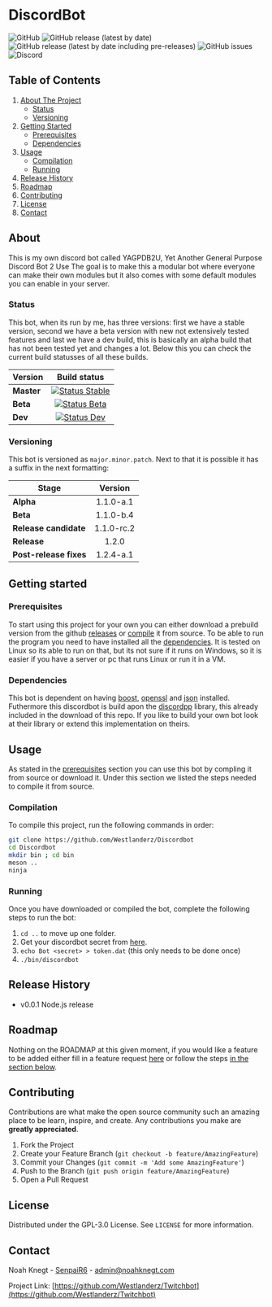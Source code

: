 # DiscordBot

![GitHub](https://img.shields.io/github/license/Westlanderz/discordbot)
![GitHub release (latest by date)](https://img.shields.io/github/v/release/westlanderz/discordbot)
![GitHub release (latest by date including pre-releases)](https://img.shields.io/github/v/release/westlanderz/discordbot?include_prereleases)
![GitHub issues](https://img.shields.io/github/issues/westlanderz/discordbot)
![Discord](https://img.shields.io/discord/692815534865121370)

## Table of Contents

1. [About The Project](#About)
    - [Status](#Status)
    - [Versioning](#Versioning)
2. [Getting Started](#Getting-started)
    - [Prerequisites](#Prerequisites)
    - [Dependencies](#Dependencies)
3. [Usage](#Usage)
    - [Compilation](#Compilation)
    - [Running](#Running)
4. [Release History](#Release-History)
5. [Roadmap](#Roadmap)
6. [Contributing](#Contributing)
7. [License](#License)
8. [Contact](#Contact)

## About

This is my own discord bot called YAGPDB2U, Yet Another General Purpose Discord Bot 2 Use
The goal is to make this a modular bot where everyone can make their own modules but it also comes with some default modules you can enable in your server.

### Status

This bot, when its run by me, has three versions: first we have a stable version, second we have a beta version with new not extensively tested features and last we have a dev build, this is basically an alpha build that has not been tested yet and changes a lot. Below this you can check the current build statusses of all these builds.

| Version        | Build status        |
| ------------- |:-------------:|
| **Master**     | [![Status Stable](http://vps.noahknegt.com:8050/api/projects/status/54n02bpcboduksg3/branch/master?svg=true)](http://vps.noahknegt.com:8050/project/AppVeyor/discordbot-9ggtq/branch/master) |
| **Beta**     | [![Status Beta](http://vps.noahknegt.com:8050/api/projects/status/54n02bpcboduksg3/branch/beta-releases?svg=true)](http://vps.noahknegt.com:8050/project/AppVeyor/discordbot-9ggtq/branch/beta-releases)      |
| **Dev** | [![Status Dev](http://vps.noahknegt.com:8050/api/projects/status/54n02bpcboduksg3/branch/development?svg=true)](http://vps.noahknegt.com:8050/project/AppVeyor/discordbot-9ggtq/branch/development)     |

### Versioning

This bot is versioned as ` major.minor.patch `. Next to that it is possible it has a suffix in the next formatting:

| Stage  | Version       |
| ------ |:-------------:|
| **Alpha** | 1.1.0-a.1 |
| **Beta** | 1.1.0-b.4 |
| **Release candidate** | 1.1.0-rc.2 |
| **Release** | 1.2.0 |
| **Post-release fixes** | 1.2.4-a.1 |

## Getting started

### Prerequisites

To start using this project for your own you can either download a prebuild version from the github [releases](https://github.com/Westlanderz/Discordbot/releases) or [compile](#Compilation) it from source. To be able to run the program you need to have installed all the [dependencies](#Dependencies). It is tested on Linux so its able to run on that, but its not sure if it runs on Windows, so it is easier if you have a server or pc that runs Linux or run it in a VM.

### Dependencies

This bot is dependent on having [boost](https://www.boost.org/), [openssl](https://www.openssl.org/) and [json](https://github.com/nlohmann/json) installed. Futhermore this discordbot is build apon the [discordpp](https://github.com/DiscordPP/discordpp) library, this already included in the download of this repo. If you like to build your own bot look at their library or extend this implementation on theirs.

## Usage

As stated in the [prerequisites](#Prerequisites) section you can use this bot by compling it from source or download it. Under this section we listed the steps needed to compile it from source.

### Compilation

To compile this project, run the following commands in order:

```bash
git clone https://github.com/Westlanderz/Discordbot
cd Discordbot
mkdir bin ; cd bin
meson ..
ninja
```

### Running

Once you have downloaded or compiled the bot, complete the following steps to run the bot:

1. ` cd .. ` to move up one folder.
2. Get your discordbot secret from [here](https://discord.com/developers/applications).
3. ` echo Bot <secret> > token.dat ` (this only needs to be done once)
4. ` ./bin/discordbot `

## Release History

- v0.0.1 Node.js release

## Roadmap

Nothing on the ROADMAP at this given moment, if you would like a feature to be added either fill in a feature request [here](https://github.com/Westlanderz/discordbot/issues/new/choose) or follow the steps [in the section below](#Contributing).

## Contributing

Contributions are what make the open source community such an amazing place to be learn, inspire, and create. Any contributions you make are **greatly appreciated**.

1. Fork the Project
2. Create your Feature Branch (` git checkout -b feature/AmazingFeature `)
3. Commit your Changes (` git commit -m 'Add some AmazingFeature' `)
4. Push to the Branch (` git push origin feature/AmazingFeature `)
5. Open a Pull Request

## License

Distributed under the GPL-3.0 License. See `LICENSE` for more information.

## Contact

Noah Knegt - [SenpaiR6](https://twitter.com/SenpaiR6) - admin@noahknegt.com

Project Link: [https://github.com/Westlanderz/Twitchbot](https://github.com/Westlanderz/Twitchbot)
